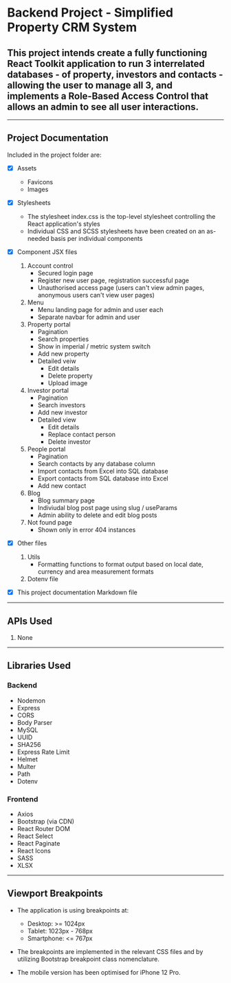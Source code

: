 # Backend Project - Simplified Property CRM System

## This project intends create a fully functioning React Toolkit application to run 3 interrelated databases - of property, investors and contacts - allowing the user to manage all 3, and implements a Role-Based Access Control that allows an admin to see all user interactions. 

---

## Project Documentation

Included in the project folder are:

- [x] Assets
    - Favicons
    - Images

- [x] Stylesheets
    - The stylesheet index.css is the top-level stylesheet controlling the React application's styles
    - Individual CSS and SCSS stylesheets have been created on an as-needed basis per individual components

- [x] Component JSX files
    1. Account control
        - Secured login page
        - Register new user page, registration successful page
        - Unauthorised access page (users can't view admin pages, anonymous users can't view user pages)
    2. Menu
        - Menu landing page for admin and user each
        - Separate navbar for admin and user
    3. Property portal 
        - Pagination
        - Search properties
        - Show in imperial / metric system switch
        - Add new property
        - Detailed veiw
            - Edit details
            - Delete property
            - Upload image
    4. Investor portal
        - Pagination
        - Search investors
        - Add new investor
        - Detailed view
            - Edit details
            - Replace contact person
            - Delete investor
    5. People portal
        - Pagination
        - Search contacts by any database column
        - Import contacts from Excel into SQL database
        - Export contacts from SQL database into Excel
        - Add new contact
    6. Blog
        - Blog summary page
        - Indiviudal blog post page using slug / useParams
        - Admin ability to delete and edit blog posts
    7. Not found page
        - Shown only in error 404 instances

- [x] Other files
    1. Utils
        - Formatting functions to format output based on local date, currency and area measurement formats
    2. Dotenv file

- [x] This project documentation Markdown file

---

## APIs Used

1. None

---

## Libraries Used

### Backend
- Nodemon
- Express
- CORS
- Body Parser
- MySQL
- UUID
- SHA256
- Express Rate Limit
- Helmet
- Multer
- Path
- Dotenv

### Frontend
- Axios
- Bootstrap (via CDN)
- React Router DOM
- React Select
- React Paginate
- React Icons
- SASS
- XLSX

---

## Viewport Breakpoints

- The application is using breakpoints at:
    - Desktop: >= 1024px
    - Tablet: 1023px - 768px
    - Smartphone: <= 767px

- The breakpoints are implemented in the relevant CSS files and by utilizing Bootstrap breakpoint class nomenclature. 

- The mobile version has been optimised for iPhone 12 Pro.
